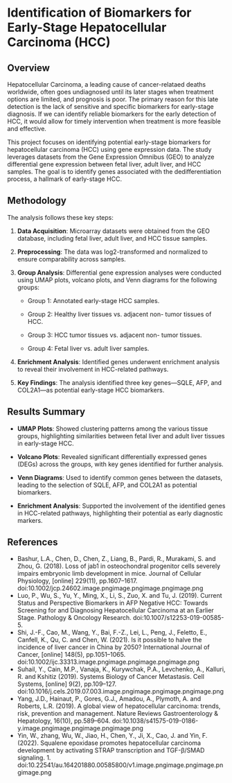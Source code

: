 # **Identification of Biomarkers for Early-Stage Hepatocellular Carcinoma (HCC)** 

## **Overview**

Hepatocellular Carcinoma, a leading cause of cancer-relataed deaths worldwide, often goes undiagnosed until its later stages when treatment options are limited, and prognosis is poor. The primary reason for this late detection is the lack of sensitive and specific biomarkers for early-stage diagnosis. If we can identify reliable biomarkers for the early detection of HCC, it would allow for timely intervention when treatment is more feasible and effective.

This project focuses on identifying potential early-stage biomarkers for hepatocellular carcinoma (HCC) using gene expression data. The study leverages datasets from the Gene Expression Omnibus (GEO) to analyze differential gene expression between fetal liver, adult liver, and HCC samples. The goal is to identify genes associated with the dedifferentiation process, a hallmark of early-stage HCC.  

## **Methodology** 

The analysis follows these key steps: 

1. **Data Acquisition**: Microarray datasets were obtained from the GEO database, including fetal liver, adult liver, and HCC tissue samples. 

2. **Preprocessing**: The data was log2-transformed and normalized to ensure comparability across samples.

3. **Group Analysis**: Differential gene expression analyses were conducted using UMAP plots, volcano plots, and Venn diagrams for the following groups: 

      - Group 1: Annotated early-stage HCC samples. 

      - Group 2: Healthy liver tissues vs. adjacent non-       tumor tissues of HCC. 

      - Group 3: HCC tumor tissues vs. adjacent non-       tumor tissues. 

      - Group 4: Fetal liver vs. adult liver samples. 

4. **Enrichment Analysis**: Identified genes underwent enrichment analysis to reveal their involvement in HCC-related pathways. 

5. **Key Findings**: The analysis identified three key genes—SQLE, AFP, and COL2A1—as potential early-stage HCC biomarkers. 

## **Results Summary** 

- **UMAP Plots**: Showed clustering patterns among the various tissue groups, highlighting similarities between fetal liver and adult liver tissues in early-stage HCC. 

- **Volcano Plots**: Revealed significant differentially expressed genes (DEGs) across the groups, with key genes identified for further analysis. 

- **Venn Diagrams**: Used to identify common genes between the datasets, leading to the selection of SQLE, AFP, and COL2A1 as potential biomarkers. 

- **Enrichment Analysis**: Supported the involvement of the identified genes in HCC-related pathways, highlighting their potential as early diagnostic markers. 

## **References**

- Bashur, L.A., Chen, D., Chen, Z., Liang, B., Pardi, R., Murakami, S. and Zhou, G. (2018). Loss of jab1 in osteochondral progenitor cells severely impairs embryonic limb development in mice. Journal of Cellular Physiology, [online] 229(11), pp.1607–1617. doi:10.1002/jcp.24602.image.pngimage.pngimage.pngimage.png
- Luo, P., Wu, S., Yu, Y., Ming, X., Li, S., Zuo, X. and Tu, J. (2019). Current Status and Perspective Biomarkers in AFP Negative HCC: Towards Screening for and Diagnosing Hepatocellular Carcinoma at an Earlier Stage. Pathology & Oncology Research. doi:10.1007/s12253-019-00585-5.
- Shi, J.-F., Cao, M., Wang, Y., Bai, F.-Z., Lei, L., Peng, J., Feletto, E., Canfell, K., Qu, C. and Chen, W. (2021). Is it possible to halve the incidence of liver cancer in China by 2050? International Journal of Cancer, [online] 148(5), pp.1051–1065. doi:10.1002/ijc.33313.image.pngimage.pngimage.pngimage.png
- Suhail, Y., Cain, M.P., Vanaja, K., Kurywchak, P.A., Levchenko, A., Kalluri, R. and Kshitiz (2019). Systems Biology of Cancer Metastasis. Cell Systems, [online] 9(2), pp.109–127. doi:10.1016/j.cels.2019.07.003.image.pngimage.pngimage.pngimage.png
- Yang, J.D., Hainaut, P., Gores, G.J., Amadou, A., Plymoth, A. and Roberts, L.R. (2019). A global view of hepatocellular carcinoma: trends, risk, prevention and management. Nature Reviews Gastroenterology & Hepatology, 16(10), pp.589–604. doi:10.1038/s41575-019-0186-y.image.pngimage.pngimage.pngimage.png
- Yin, W., zhang, Wu, W., Jiao, H., Chen, Y., Ji, X., Cao, J. and Yin, F. (2022). Squalene epoxidase promotes hepatocellular carcinoma development by activating STRAP transcription and TGF-β/SMAD signaling. 1. doi:10.22541/au.164201880.00585800/v1.image.pngimage.pngimage.pngimage.png
